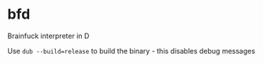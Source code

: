 # bfd
Brainfuck interpreter in D

Use `dub --build=release` to build the binary - this disables debug messages
